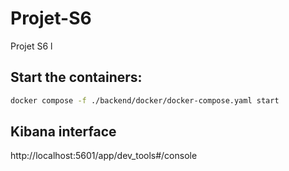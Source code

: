 # Projet-S6

Projet S6 l

## Start the containers:

```sh
docker compose -f ./backend/docker/docker-compose.yaml start
```

## Kibana interface

http://localhost:5601/app/dev_tools#/console
